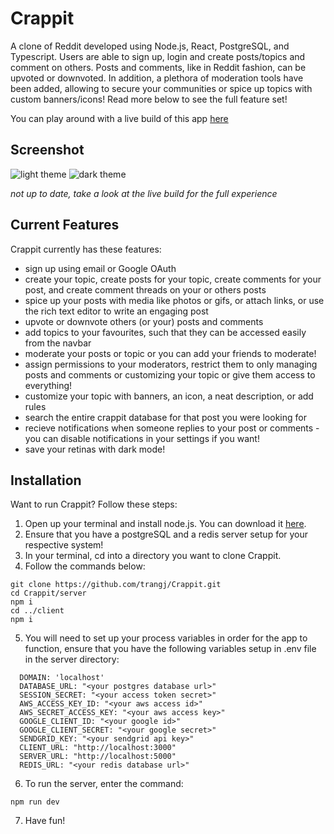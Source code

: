 # Crappit

A clone of Reddit developed using Node.js, React, PostgreSQL, and Typescript. Users are able to sign up, login and create posts/topics and comment on others. Posts and comments, like in Reddit fashion, can be upvoted or downvoted. In addition, a plethora of moderation tools have been added, allowing to secure your communities or spice up topics with custom banners/icons! Read more below to see the full feature set!

You can play around with a live build of this app [here](https://www.crappit.lol/)

## Screenshot
![light theme](https://i.imgur.com/E6L34Ij.png)
![dark theme](https://i.imgur.com/dUlCwMn.png)

*not up to date, take a look at the live build for the full experience*

## Current Features

Crappit currently has these features:

- sign up using email or Google OAuth
- create your topic, create posts for your topic, create comments for your post, and create comment threads on your or others posts
- spice up your posts with media like photos or gifs, or attach links, or use the rich text editor to write an engaging post
- upvote or downvote others (or your) posts and comments
- add topics to your favourites, such that they can be accessed easily from the navbar
- moderate your posts or topic or you can add your friends to moderate!
- assign permissions to your moderators, restrict them to only managing posts and comments or customizing your topic or give them access to everything!
- customize your topic with banners, an icon, a neat description, or add rules
- search the entire crappit database for that post you were looking for
- recieve notifications when someone replies to your post or comments - you can disable notifications in your settings if you want!
- save your retinas with dark mode!

## Installation

Want to run Crappit? Follow these steps:

1. Open up your terminal and install node.js. You can download it [here](https://nodejs.org/en/download/).
2. Ensure that you have a postgreSQL and a redis server setup for your respective system!
3. In your terminal, cd into a directory you want to clone Crappit.
4. Follow the commands below:

```
git clone https://github.com/trangj/Crappit.git
cd Crappit/server
npm i
cd ../client
npm i
```

5. You will need to set up your process variables in order for the app to function, ensure that you have the following variables setup in .env file in the server directory:

```
  DOMAIN: 'localhost'
  DATABASE_URL: "<your postgres database url>"
  SESSION_SECRET: "<your access token secret>"
  AWS_ACCESS_KEY_ID: "<your aws access id>"
  AWS_SECRET_ACCESS_KEY: "<your aws access key>"
  GOOGLE_CLIENT_ID: "<your google id>"
  GOOGLE_CLIENT_SECRET: "<your google secret>"
  SENDGRID_KEY: "<your sendgrid api key>"
  CLIENT_URL: "http://localhost:3000"
  SERVER_URL: "http://localhost:5000"
  REDIS_URL: "<your redis database url>"
```

6. To run the server, enter the command:

```
npm run dev
```

7. Have fun!
